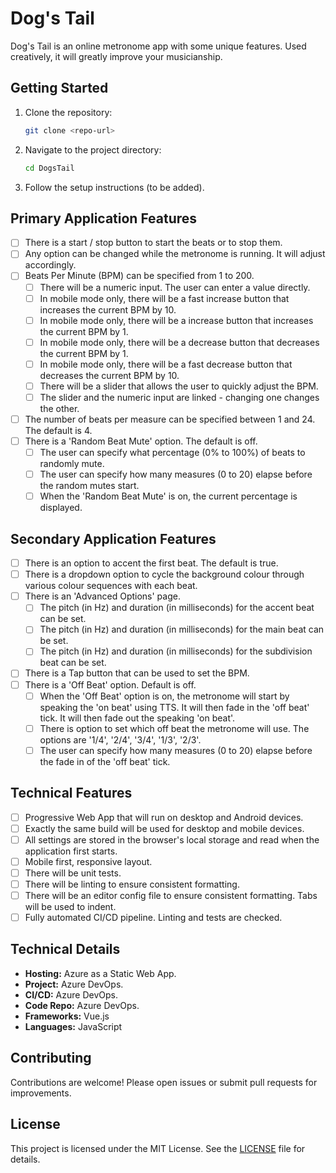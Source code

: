 # Dog's Tail

Dog's Tail is an online metronome app with some unique features. Used creatively, it will greatly improve your musicianship.

## Getting Started

1. Clone the repository:
   ```sh
   git clone <repo-url>
   ```
2. Navigate to the project directory:
   ```sh
   cd DogsTail
   ```
3. Follow the setup instructions (to be added).

## Primary Application Features
- [ ] There is a start / stop button to start the beats or to stop them.
- [ ] Any option can be changed while the metronome is running. It will adjust accordingly.
- [ ] Beats Per Minute (BPM) can be specified from 1 to 200.
  - [ ] There will be a numeric input. The user can enter a value directly.
  - [ ] In mobile mode only, there will be a fast increase button that increases the current BPM by 10.
  - [ ] In mobile mode only, there will be a increase button that increases the current BPM by 1.
  - [ ] In mobile mode only, there will be a decrease button that decreases the current BPM by 1.
  - [ ] In mobile mode only, there will be a fast decrease button that decreases the current BPM by 10.
  - [ ] There will be a slider that allows the user to quickly adjust the BPM.
  - [ ] The slider and the numeric input are linked - changing one changes the other.
- [ ] The number of beats per measure can be specified between 1 and 24. The default is 4.
- [ ] There is a 'Random Beat Mute' option. The default is off.
  - [ ] The user can specify what percentage (0% to 100%) of beats to randomly mute.
  - [ ] The user can specify how many measures (0 to 20) elapse before the random mutes start.
  - [ ] When the 'Random Beat Mute' is on, the current percentage is displayed.

## Secondary Application Features
- [ ] There is an option to accent the first beat. The default is true.
- [ ] There is a dropdown option to cycle the background colour through various colour sequences with each beat.
- [ ] There is an 'Advanced Options' page.
  - [ ] The pitch (in Hz) and duration (in milliseconds) for the accent beat can be set.
  - [ ] The pitch (in Hz) and duration (in milliseconds) for the main beat can be set.
  - [ ] The pitch (in Hz) and duration (in milliseconds) for the subdivision beat can be set.
- [ ] There is a Tap button that can be used to set the BPM.
- [ ] There is a 'Off Beat' option. Default is off.
  - [ ] When the 'Off Beat' option is on, the metronome will start by speaking the 'on beat' using TTS. It will then fade in the 'off beat' tick. It will then fade out the speaking 'on beat'.
  - [ ] There is option to set which off beat the metronome will use. The options are '1/4', '2/4', '3/4', '1/3', '2/3'.
  - [ ] The user can specify how many measures (0 to 20) elapse before the fade in of the 'off beat' tick.

## Technical Features
- [ ] Progressive Web App that will run on desktop and Android devices.
- [ ] Exactly the same build will be used for desktop and mobile devices.
- [ ] All settings are stored in the browser's local storage and read when the application first starts.
- [ ] Mobile first, responsive layout.
- [ ] There will be unit tests.
- [ ] There will be linting to ensure consistent formatting.
- [ ] There will be an editor config file to ensure consistent formatting. Tabs will be used to indent.
- [ ] Fully automated CI/CD pipeline. Linting and tests are checked.

## Technical Details

- **Hosting:** Azure as a Static Web App.
- **Project:** Azure DevOps.
- **CI/CD:** Azure DevOps.
- **Code Repo:** Azure DevOps.
- **Frameworks:** Vue.js
- **Languages:** JavaScript

## Contributing
Contributions are welcome! Please open issues or submit pull requests for improvements.

## License


This project is licensed under the MIT License. See the [LICENSE](./LICENSE) file for details.
